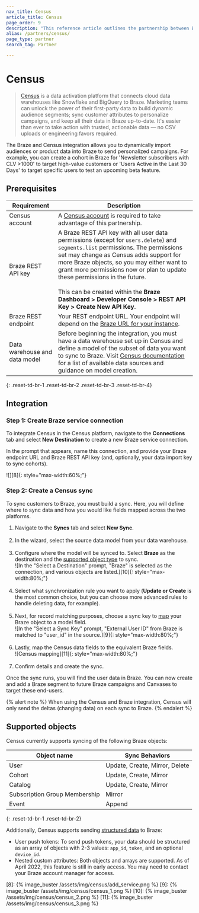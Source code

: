 ```yaml
---
nav_title: Census
article_title: Census
page_order: 9
description: "This reference article outlines the partnership between Braze and Census, a data integration platform that allows you to dynamically create targeted user segments with data from your cloud warehouse."
alias: /partners/census/
page_type: partner
search_tag: Partner

---
```


# Census

> [Census][1] is a data activation platform that connects cloud data warehouses like Snowflake and BigQuery to Braze. Marketing teams can unlock the power of their first-party data to build dynamic audience segments; sync customer attributes to personalize campaigns, and keep all their data in Braze up-to-date. It's easier than ever to take action with trusted, actionable data — no CSV uploads or engineering favors required.

The Braze and Census integration allows you to dynamically import audiences or product data into Braze to send personalized campaigns. For example, you can create a cohort in Braze for 'Newsletter subscribers with CLV >1000' to target high-value customers or 'Users Active in the Last 30 Days' to target specific users to test an upcoming beta feature.

## Prerequisites

| Requirement | Description |
| --- | --- |
| Census account | A [Census account][1] is required to take advantage of this partnership. |
| Braze REST API key | A Braze REST API key with all user data permissions (except for `users.delete`) and `segments.list` permissions. The permissions set may change as Census adds support for more Braze objects, so you may either want to grant more permissions now or plan to update these permissions in the future. <br><br> This can be created within the **Braze Dashboard > Developer Console > REST API Key > Create New API Key**. |
| Braze REST endpoint  | Your REST endpoint URL. Your endpoint will depend on the [Braze URL for your instance][2]. |
| Data warehouse and data model | Before beginning the integration, you must have a data warehouse set up in Census and define a model of the subset of data you want to sync to Braze. Visit [Census documentation](https://docs.getcensus.com/destinations/braze) for a list of available data sources and guidance on model creation. |
{: .reset-td-br-1 .reset-td-br-2 .reset-td-br-3 .reset-td-br-4}

## Integration

### Step 1: Create Braze service connection

To integrate Census in the Census platform, navigate to the **Connections** tab and select **New Destination** to create a new Braze service connection.

In the prompt that appears, name this connection, and provide your Braze endpoint URL and Braze REST API key (and, optionally, your data import key to sync cohorts).

![][8]{: style="max-width:60%;"}

### Step 2: Create a Census sync

To sync customers to Braze, you must build a sync. Here, you will define where to sync data and how you would like fields mapped across the two platforms.

1. Navigate to the **Syncs** tab and select **New Sync**.<br><br> 
2. In the wizard, select the source data model from your data warehouse.<br><br>
3. Configure where the model will be synced to. Select **Braze** as the destination and the [supported object type](#supported-objects) to sync.<br>![In the "Select a Destination" prompt, "Braze" is selected as the connection, and various objects are listed.][10]{: style="max-width:80%;"}<br><br>
4. Select what synchronization rule you want to apply (**Update or Create** is the most common choice, but you can choose more advanced rules to handle deleting data, for example).<br><br>
5. Next, for record matching purposes, choose a sync key to [map](#supported-objects) your Braze object to a model field.<br>![In the "Select a Sync Key" prompt, "External User ID" from Braze is matched to "user_id" in the source.][9]{: style="max-width:80%;"}<br><br>
6. Lastly, map the Census data fields to the equivalent Braze fields.<br>![Census mapping][11]{: style="max-width:80%;"}<br><br>
7. Confirm details and create the sync. 

Once the sync runs, you will find the user data in Braze. You can now create and add a Braze segment to future Braze campaigns and Canvases to target these end-users. 

{% alert note %}
When using the Census and Braze integration, Census will only send the deltas (changing data) on each sync to Braze. 
{% endalert %}

## Supported objects

Census currently supports syncing of the following Braze objects:

| Object name | Sync Behaviors |
| --- | --- |
| User | Update, Create, Mirror, Delete |
| Cohort | Update, Create, Mirror | 
| Catalog | Update, Create, Mirror |
| Subscription Group Membership | Mirror |
| Event | Append |
{: .reset-td-br-1 .reset-td-br-2}

Additionally, Census supports sending [structured data](https://docs.getcensus.com/destinations/braze#supported-objects) to Braze: 
- User push tokens: To send push tokens, your data should be structured as an array of objects with 2-3 values: `app_id`, `token`, and an optional `device_id`.
- Nested custom attributes: Both objects and arrays are supported. As of April 2022, this feature is still in early access. You may need to contact your Braze account manager for access.

[1]: https://www.getcensus.com/
[2]: {{site.baseurl}}/developer_guide/rest_api/basics/#endpoints
[8]: {% image_buster /assets/img/census/add_service.png %}
[9]: {% image_buster /assets/img/census/census_1.png %}
[10]: {% image_buster /assets/img/census/census_2.png %}
[11]: {% image_buster /assets/img/census/census_3.png %}